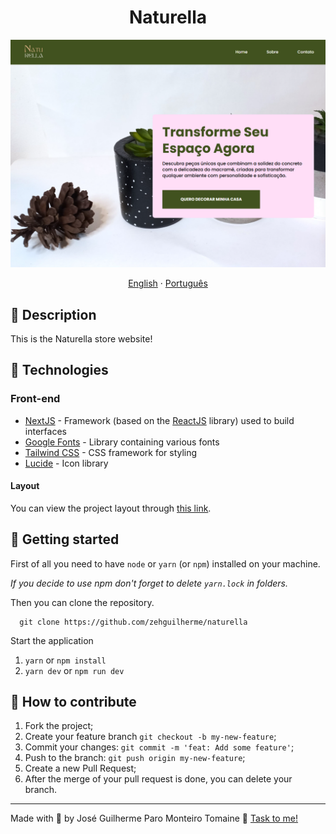 <h1 align="center">
  Naturella
</h1>

![Home Page Screenshot](./.github/img/home.png)

<div align="center">
  <a href="README-en.md">English</a>
  ·
  <a href="README.md">Português</a>
</div>

## 💬 Description

This is the Naturella store website!

## 🚀 Technologies

### Front-end

- [NextJS](https://nextjs.org/) - Framework (based on the [ReactJS](https://react.dev/) library) used to build interfaces
- [Google Fonts](https://fonts.google.com/) - Library containing various fonts
- [Tailwind CSS](https://tailwindcss.com/) - CSS framework for styling
- [Lucide](https://lucide.dev/) - Icon library

#### Layout

You can view the project layout through [this link](https://www.figma.com/design/1YqDYZNa15z2YPHJxY6s6T/Naturella?node-id=201-2&t=HC0upy9HMpmHU7Wa-1).

## 🚀 Getting started

First of all you need to have `node` or `yarn` (or `npm`) installed on your machine.

*If you decide to use npm don't forget to delete `yarn.lock` in folders.*

Then you can clone the repository.

```code
  git clone https://github.com/zehguilherme/naturella
```

Start the application

1. `yarn` or `npm install`
2. `yarn dev` or `npm run dev`

## 🤔 How to contribute

1. Fork the project;
2. Create your feature branch `git checkout -b my-new-feature`;
3. Commit your changes: `git commit -m 'feat: Add some feature'`;
4. Push to the branch: `git push origin my-new-feature`;
5. Create a new Pull Request;
6. After the merge of your pull request is done, you can delete your branch.

---

Made with 💟 by José Guilherme Paro Monteiro Tomaine 👋 [Task to me!](https://www.linkedin.com/in/josé-guilherme-paro-monteiro-tomaine/)
